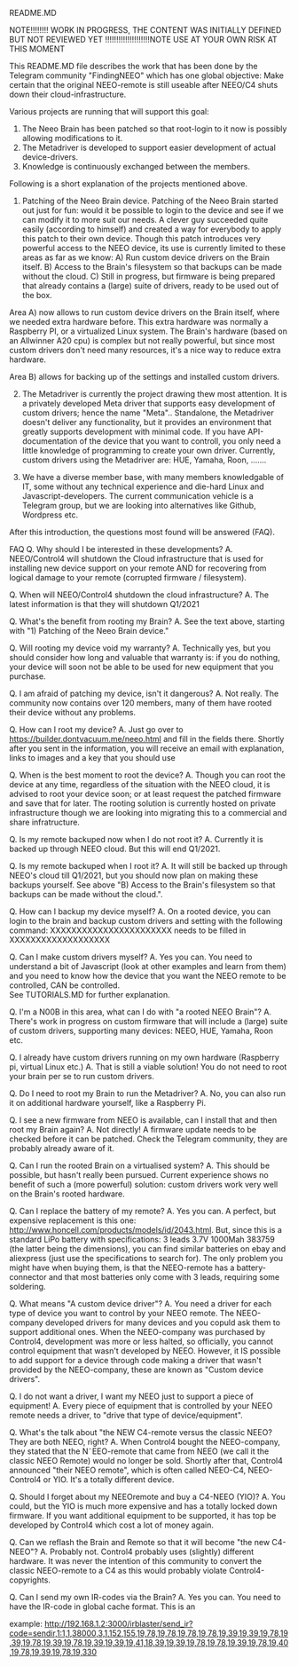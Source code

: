 README.MD

NOTE!!!!!!!! WORK IN PROGRESS, THE CONTENT WAS INITIALLY DEFINED BUT NOT REVIEWED YET !!!!!!!!!!!!!!!!!!!!NOTE
USE AT YOUR OWN RISK AT THIS MOMENT

This README.MD file describes the work that has been done by the Telegram community "FindingNEEO" which has one global objective:
Make certain that the original NEEO-remote is still useable after NEEO/C4 shuts down their cloud-infrastructure.

Various projects are running that will support this goal:
1) The Neeo Brain has been patched so that root-login to it now is possibly allowing modifications to it.  
2) The Metadriver is developed to support easier development of actual device-drivers.
3) Knowledge is continuously exchanged between the members.

Following is a short explanation of the projects mentioned above.

1) Patching of the Neeo Brain device.
Patching of the Neeo Brain started out just for fun: would it be possible to login to the device and see if we can modify it to more suit our needs.
A clever guy succeeded quite easily (according to himself) and created a way for everybody to apply this patch to their own device. 
Though this patch introduces very powerful access to the NEEO device, its use is currently limited to these areas as far as we know:
A) Run custom device drivers on the Brain itself.
B) Access to the Brain's filesystem so that backups can be made without the cloud.
C) Still in progress, but firmware is being prepared that already contains a (large) suite of drivers, ready to be used out of the box.

Area A) now allows to run custom device drivers on the Brain itself, where we needed extra hardware before. 
This extra hardware was normally a Raspberry PI, or a virtualized Linux system.
The Brain's hardware (based on an Allwinner A20 cpu) is complex but not really powerful, but since most custom drivers don't need many resources, it's a nice way to reduce extra hardware.

Area B) allows for backing up of the settings and installed custom drivers.

2) The Metadriver is currently the project drawing thew most attention.
It is a privately developed Meta driver that supports easy development of custom drivers; hence the name "Meta".. 
Standalone, the Metadriver doesn't deliver any functionality, but it provides an environment that greatly supports development with minimal code.
If you have API-documentation of the device that you want to controll, you only need a little knowledge of programming to create your own driver. 
Currently, custom drivers using the Metadriver are: HUE, Yamaha, Roon, .......

3) We have a diverse member base, with many members knowledgable of IT, some without any technical experience and die-hard Linux and Javascript-developers.
The current communication vehicle is a Telegram group, but we are looking into alternatives like Github, Wordpress etc.

After this introduction, the questions most found will be answered (FAQ).

FAQ
Q. Why should I be interested in these developments? 
A. NEEO/Control4 will shutdown the Cloud infrastructure that is used for installing new device support on your remote AND for recovering from logical damage to your remote (corrupted firmware / filesystem).

Q. When will NEEO/Control4 shutdown the cloud infrastructure?
A. The latest information is that they will shutdown Q1/2021

Q. What's the benefit from rooting my Brain?
A. See the text above, starting with "1) Patching of the Neeo Brain device."

Q. Will rooting my device void my warranty? 
A. Technically yes, but you should consider how long and valuable that warranty is: if you do nothing, your device will soon not be able to be used for new equipment that you purchase.

Q. I am afraid of patching my device, isn't it dangerous?
A. Not really. The community now contains over 120 members, many of them have rooted their device without any problems.  

Q. How can I root my device? 
A. Just go over to https://builder.dontvacuum.me/neeo.html and fill in the fields there. Shortly after you sent in the information, you will receive an email with explanation, links to images and a key that you should use

Q. When is the best moment to root the device?
A. Though you can root the device at any time, regardless of the situation with the NEEO cloud, it is advised to root your device soon; or at least request the patched firmware and save that for later.
The rooting solution is currently hosted on private infrastructure though we are looking into migrating this to a commercial and share infratructure.

Q. Is my remote backuped now when I do not root it?
A. Currently it is backed up through NEEO cloud. But this will end Q1/2021. 

Q. Is my remote backuped when I root it?
A. It will still be backed up through NEEO's cloud till Q1/2021, but you should now plan on making these backups yourself. See above "B) Access to the Brain's filesystem so that backups can be made without the cloud.".

Q. How can I backup my device myself?
A. On a rooted device, you can login to the brain and backup custom drivers and setting with the following command:
 XXXXXXXXXXXXXXXXXXXXXXX needs to be filled in XXXXXXXXXXXXXXXXXXX
 
Q. Can I make custom drivers myself?
A. Yes you can. You need to understand a bit of Javascript (look at other examples and learn from them) and you need to know how the device that you want the NEEO remote to be controlled, CAN be controlled.\
   See TUTORIALS.MD for further explanation.
    
Q. I'm a N00B in this area, what can I do with "a rooted NEEO Brain"?
A. There's work in progress on custom firmware that will include a (large) suite of custom drivers, supporting many devices: NEEO, HUE, Yamaha, Roon etc.

Q. I already have custom drivers running on my own hardware (Raspberry pi, virtual Linux etc.)
A. That is still a viable solution! You do not need to root your brain per se to run custom drivers. 

Q. Do I need to root my Brain to run the Metadriver?
A. No, you can also run it on additional hardware yourself, like a Raspberry Pi.

Q. I see a new firmware from NEEO is available, can I install that and then root my Brain again?
A. Not directly! A firmware update needs to be checked before it can be patched. Check the Telegram community, they are probably already aware of it.   

Q. Can I run the rooted Brain on a virtualised system?
A. This should be possible, but hasn't really been pursued. Current experience shows no benefit of such a (more powerful) solution: custom drivers work very well on the Brain's rooted hardware.
  
Q. Can I replace the battery of my remote?
A. Yes you can. A perfect, but expensive replacement is this one: http://www.honcell.com/products/models/id/2043.html. 
But, since this is a standard LiPo battery with specifications: 3 leads 3.7V 1000Mah 383759 (the latter being the dimensions), you can find similar batteries on ebay and aliexpress (just use the specifications to search for). 
The only problem you might have when buying them, is that the NEEO-remote has a battery-connector and that most batteries only come with 3 leads, requiring some soldering.

Q. What means "A custom device driver"? 
A. You need a driver for each type of device you want to control by your NEEO remote. The NEEO-company developed drivers for many devices and you copuld ask them to support additional ones.
When the NEEO-company was purchased by Control4, development was more or less halted, so officially, you cannot control equipment that wasn't developed by NEEO.
However, it IS possible to add support for a device through code making a driver that wasn't provided by the NEEO-company, these are known as "Custom device drivers".

Q. I do not want a driver, I want my NEEO just to support a piece of equipment!
A. Every piece of equipment that is controlled by your NEEO remote needs a driver, to "drive that type of device/equipment".  

Q. What's the talk about "the NEW C4-remote versus the classic NEEO? They are both NEEO, right?
A. When Control4 bought the NEEO-company, they stated that the N˜EEO-remote that came from NEEO (we call it the classic NEEO Remote) would no longer be sold.
Shortly after that, Control4 announced "their NEEO remote", which is often called NEEO-C4, NEEO-Control4 or YIO. It's a totally different device.

Q. Should I forget about my NEEOremote and buy a C4-NEEO (YIO)?
A. You could, but the YIO is much more expensive and has a totally locked down firmware. If you want additional equipment to be supported, it has top be developed by Control4 which cost a lot of money again.

Q. Can we reflash the Brain and Remote so that it will become "the new C4-NEEO"?
A. Probably not. Control4 probably uses (slightly) different hardware. It was never the intention of this community to convert the classic NEEO-remote to a C4 as this would probably violate Control4-copyrights.    

Q. Can I send my own IR-codes via the Brain?
A. Yes you can. You need to have the IR-code in global cache format. This is an 

example:
http://192.168.1.2:3000/irblaster/send_ir?code=sendir,1:1,1,38000,3,1,152,155,19,78,19,78,19,78,19,78,19,39,19,39,19,78,19,39,19,78,19,39,19,78,19,39,19,39,19,41,18,39,19,39,19,78,19,78,19,39,19,78,19,40,19,78,19,39,19,78,19,330